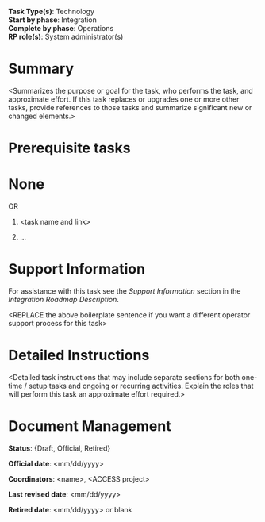 **Task Type(s)**: Technology  
**Start by phase**: Integration  
**Complete by phase**: Operations  
**RP role(s)**: System administrator(s)

# Summary

\<Summarizes the purpose or goal for the task, who performs the task,
and approximate effort. If this task replaces or upgrades one or more
other tasks, provide references to those tasks and summarize significant
new or changed elements.\>

# Prerequisite tasks

# None

OR

1.  \<task name and link\>

2.  …

# Support Information

For assistance with this task see the *Support Information* section in
the *Integration Roadmap Description*.

\<REPLACE the above boilerplate sentence if you want a different
operator support process for this task\>

# Detailed Instructions

\<Detailed task instructions that may include separate sections for both
one-time / setup tasks and ongoing or recurring activities. Explain the
roles that will perform this task an approximate effort required.\>

# Document Management

**Status**: {Draft, Official, Retired}

**Official date**: \<mm/dd/yyyy\>

**Coordinators**: \<name\>, \<ACCESS project\>

**Last revised date**: \<mm/dd/yyyy\>

**Retired date**: \<mm/dd/yyyy\> or blank
